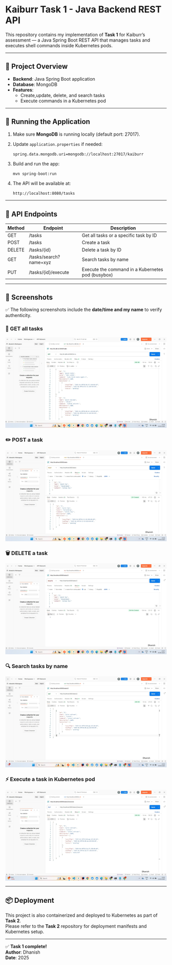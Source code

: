# Kaiburr Task 1 - Java Backend REST API

This repository contains my implementation of **Task 1** for Kaiburr’s assessment — a Java Spring Boot REST API that manages tasks and executes shell commands inside Kubernetes pods.

---

## 📁 Project Overview

- **Backend**: Java Spring Boot application
- **Database**: MongoDB
- **Features**:
  - Create,update, delete, and search tasks
  - Execute commands in a Kubernetes pod

---

## 🚀 Running the Application

1. Make sure **MongoDB** is running locally (default port: 27017).
2. Update `application.properties` if needed:

    ```properties
    spring.data.mongodb.uri=mongodb://localhost:27017/kaiburr
    ```

3. Build and run the app:

    ```bash
    mvn spring-boot:run
    ```

4. The API will be available at:

    ```
    http://localhost:8080/tasks
    ```

---

## 🧪 API Endpoints

| Method  | Endpoint                      | Description                                        |
|---------|-------------------------------|----------------------------------------------------|
| GET     | /tasks                        | Get all tasks or a specific task by ID             |
| POST    | /tasks                        | Create a task                                      |
| DELETE  | /tasks/{id}                   | Delete a task by ID                                |
| GET     | /tasks/search?name=xyz        | Search tasks by name                               |
| PUT     | /tasks/{id}/execute           | Execute the command in a Kubernetes pod (busybox)  |

---

## 📸 Screenshots

✅ The following screenshots include the **date/time and my name** to verify authenticity.

### 🔎 GET all tasks
![GET tasks](screenshots/get-tasks.png)

### ✏️ POST a task
![PUT task](screenshots/put-tasks.png)

### 🗑️ DELETE a task
![DELETE task](screenshots/delete-tasks.png)

### 🔍 Search tasks by name
![Search tasks](screenshots/search-tasks.png)

### ⚡ Execute a task in Kubernetes pod
![Execute task](screenshots/execute-tasks.png)

---

## 📦 Deployment

This project is also containerized and deployed to Kubernetes as part of **Task 2**.  
Please refer to the **Task 2** repository for deployment manifests and Kubernetes setup.

---

✅ **Task 1 complete!**  
**Author**: Dhanish  
**Date**: 2025
